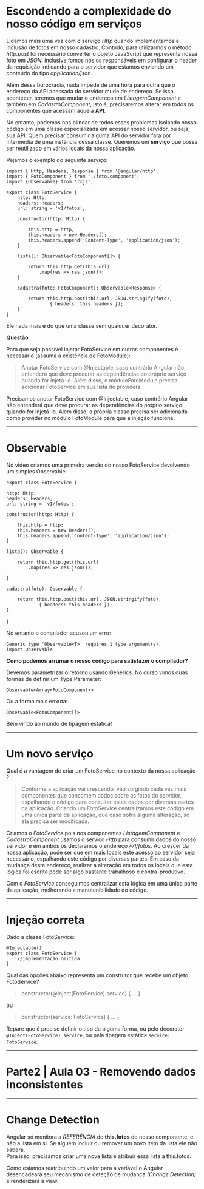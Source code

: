 # Escondendo a complexidade do nosso código em serviços
Lidamos mais uma vez com o serviço *Http* quando implementamos a inclusão de fotos em nosso cadastro. Contudo, para utilizarmos o método *http.post* foi necessário converter o objeto JavaScript que representa nossa foto em *JSON*, inclusive fomos nós os responsáveis em configurar o header da requisição indicando para o servidor que estamos enviando um conteúdo do tipo *application/json*.

Além dessa burocracia, nada impede de uma hora para outra que o endereço da API acessada do servidor mude de endereço. Se isso acontecer, teremos que mudar o endereço em *ListagemComponent* e também em *CadastroComponent*, isto é, precisaremos alterar em todos os componentes que acessam aquela **API**.

No entanto, podemos nos blindar de todos esses problemas isolando nosso código em uma classe especializada em acessar nosso servidor, ou seja, sua API. Quem precisar consumir alguma API do servidor fará por intermédia de uma instância dessa classe. Queremos um **serviço** que possa ser reutilizado em vários locais da nossa aplicação.

Vejamos o exemplo do seguinte serviço:

    import { Http, Headers, Response } from '@angular/http';
    import { FotoComponent } from './foto.component';
    import {Observable} from 'rxjs'; 
    
    export class FotoService {
        http: Http;
        headers: Headers;
        url: string = 'v1/fotos';
    
        constructor(http: Http) { 
    
            this.http = http;
            this.headers = new Headers();
            this.headers.append('Content-Type', 'application/json');
        }
    
        lista(): Observable<FotoComponent[]> {
    
            return this.http.get(this.url)
                .map(res => res.json());
        }
    
        cadastra(foto: FotoComponent): Observable<Response> {
    
            return this.http.post(this.url, JSON.stringify(foto), 
                    { headers: this.headers }); 
        }
    }

Ele nada mais é do que uma classe sem qualquer decorator.

**Questão**

Para que seja possível injetar FotoService em outros componentes é necessário (assuma a existência de FotoModule):


> Anotar FotoService com @Injectable, caso contrário Angular não entenderá que deve procurar as dependências do próprio serviço quando for injetá-lo. Além disso, o móduloFotoModule precisa adicionar FotoService em sua lista de providers.


Precisamos anotar FotoService com @Injectable, caso contrário Angular não entenderá que deve procurar as dependências do próprio serviço quando for injetá-lo. Além disso, a própria classe precisa ser adicionada como provider no módulo FotoModule para que a injeção funcione.

---

# Observable
No video criamos uma primeira versão do nosso FotoService devolvendo um simples Observable:

    export class FotoService {

    http: Http;
    headers: Headers; 
    url: string = 'v1/fotos';   

    constructor(http: Http) { 

        this.http = http;
        this.headers = new Headers();
        this.headers.append('Content-Type', 'application/json');
    }

    lista(): Observable {

        return this.http.get(this.url)
            .map(res => res.json());

    }

    cadastra(foto): Observable {

        return this.http.post(this.url, JSON.stringify(foto), 
                { headers: this.headers }); 
    }
}

No entanto o compilador acusou um erro:

    Generic type 'Observable<T>' requires 1 type argument(s).
    import Observable


**Como podemos arrumar o nosso código para satisfazer o compilador?**


Devemos parametrizar o retorno usando Generics. No curso vimos duas formas de definir um Type Parameter:

`Observable<Array<FotoComponent>>`

Ou a forma mais enxuta:

`Observable<FotoComponent[]>`

Bem vindo ao mundo de tipagem estática!


---
# Um novo serviço

Qual é a vantagem de criar um FotoService no contexto da nossa aplicação ?

> Conforme a aplicação vai crescendo, vão surgindo cada vez mais componentes que consomem dados sobre as fotos do servidor, espalhando o código para consultar estes dados por diversas partes da aplicação. Criando um FotoService centralizamos este código em uma única parte da aplicação, que caso sofra alguma alteração, só ela precisa ser modificada.


Criamos o *FotoService* pois nos componentes *ListagemComponent* e *CadastroComponent* usamos o serviço *Http* para consumir dados do nosso servidor e em ambos os declaramos o endereço */v1/fotos*. Ao crescer da nossa aplicação, pode ser que em mais locais este acesso ao servidor seja necessário, espalhando este código por diversas partes. Em caso da mudança deste endereço, realizar a alteração em todos os locais que esta lógica foi escrita pode ser algo bastante trabalhoso e contra-produtivo.

Com o *FotoService* conseguimos centralizar esta lógica em uma única parte da aplicação, melhorando a manutenibilidade do código.

---  

# Injeção correta

Dado a classe FotoService:

    @Injectable()
    export class FotoService {
        //implementação omitida
    }

Qual das opções abaixo representa um construtor que recebe um objeto FotoService?

> constructor(@Inject(FotoService) service) { ... }

ou

> constructor(service: FotoService) { ... }  


Repare que é preciso definir o tipo de alguma forma, ou pelo decorator `@Inject(FotoService) service`, ou pela tipagem estática `service: FotoService`.


------------------

# Parte2 | Aula 03 - Removendo dados inconsistentes

------------------

# Change Detection

Angular só monitora a *REFERÊNCIA* de **this.fotos** do nosso componente, e não a lista em si. Se alguém incluir ou remover um novo item da lista ele não saberá.  
Para isso, precisamos criar uma nova lista e atribuir essa lista a this.fotos. 
        
Como estamos reatribuindo um valor para a variável o Angular desencadeará seu mecanismo de deteção de mudança *(Change Detection)* e renderizará a view.
